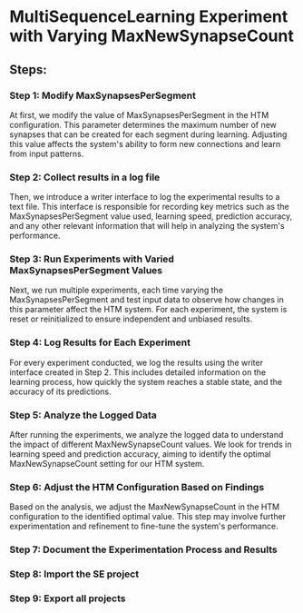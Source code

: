 ﻿# MultiSequenceLearning Experiment with Varying MaxNewSynapseCount

## Steps:

### Step 1: Modify MaxSynapsesPerSegment
At first, we modify the value of MaxSynapsesPerSegment in the HTM configuration. This parameter determines the maximum number of new synapses that can be created for each segment during learning. Adjusting this value affects the system's ability to form new connections and learn from input patterns.

### Step 2: Collect results in a log file
Then, we introduce a writer interface to log the experimental results to a text file. This interface is responsible for recording key metrics such as the MaxSynapsesPerSegment value used, learning speed, prediction accuracy, and any other relevant information that will help in analyzing the system's performance.

### Step 3: Run Experiments with Varied MaxSynapsesPerSegment Values
Next, we run multiple experiments, each time varying the MaxSynapsesPerSegment and test input data to observe how changes in this parameter affect the HTM system. For each experiment, the system is reset or reinitialized to ensure independent and unbiased results.

### Step 4: Log Results for Each Experiment
For every experiment conducted, we log the results using the writer interface created in Step 2. This includes detailed information on the learning process, how quickly the system reaches a stable state, and the accuracy of its predictions.

### Step 5: Analyze the Logged Data
After running the experiments, we analyze the logged data to understand the impact of different MaxNewSynapseCount values. We look for trends in learning speed and prediction accuracy, aiming to identify the optimal MaxNewSynapseCount setting for our HTM system.

### Step 6: Adjust the HTM Configuration Based on Findings
Based on the analysis, we adjust the MaxNewSynapseCount in the HTM configuration to the identified optimal value. This step may involve further experimentation and refinement to fine-tune the system's performance.

### Step 7: Document the Experimentation Process and Results

### Step 8: Import the SE project

### Step 9: Export all projects

